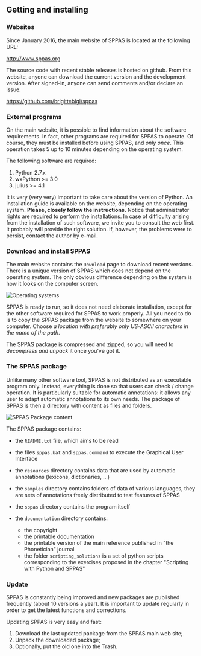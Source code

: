 ## Getting and installing


### Websites

Since January 2016, the main website of SPPAS is located at the following 
URL:

<http://www.sppas.org>

The source code with recent stable releases is hosted on github.
From this website, anyone can download the current version and the 
development version. After signed-in, anyone can send comments and/or
declare an issue:

<https://github.com/brigittebigi/sppas>


### External programs

On the main website, it is possible to find information about the software 
requirements. In fact, other programs are required for SPPAS to operate.
Of course, they must be installed before using SPPAS, and *only once*.
This operation takes 5 up to 10 minutes depending on the operating 
system. 

The following software are required:

1. Python 2.7.x
2. wxPython >= 3.0
3. julius >= 4.1

It is very (very very) important to take care about the version of 
Python. An installation guide is available on the website, depending 
on the operating system. **Please, closely follow the instructions.**
Notice that administrator rights are required to perform the installations.
In case of difficulty arising from the installation of such software, 
we invite you to consult the web first. It probably will provide the
right solution. If, however, the problems were to persist, contact the
author by e-mail.


### Download and install SPPAS

The main website contains the `Download` page to download recent versions.
There is a unique version of SPPAS which does not depend on the operating
system. The only obvious difference depending on the system is how it looks
on the computer screen.

![Operating systems](etc/logos/systemes.jpg)

SPPAS is ready to run, so it does not need elaborate installation, except for
the other software required for SPPAS to work properly.
All you need to do is to copy the SPPAS package from the website to somewhere
on your computer. Choose *a location with preferably only US-ASCII characters
in the name of the path*.

The SPPAS package is compressed and zipped, so you will need to
*decompress and unpack* it once you've got it.


### The SPPAS package

Unlike many other software tool, SPPAS is not distributed as an executable program only.
Instead, everything is done so that users can check / change operation.
It is particularly suitable for automatic annotations: it allows any user
to adapt automatic annotations to its own needs.
The package of SPPAS is then a directory with content as files and folders.

![SPPAS Package content](etc/screenshots/explorer-sppas-folder.png)

The SPPAS package contains:

- the `README.txt` file, which aims to be read
- the files `sppas.bat` and `sppas.command` to execute the Graphical User Interface
- the `resources` directory contains data that are used by automatic annotations (lexicons, dictionaries, ...)
- the `samples` directory contains folders of data of various languages, they are sets of annotations freely distributed to test features of SPPAS
- the `sppas` directory contains the program itself
- the `documentation` directory contains:

    - the copyright
    - the printable documentation
    - the printable version of the main reference published in "the Phonetician" journal
    - the folder `scripting_solutions` is a set of python scripts corresponding 
      to the exercises proposed in the chapter "Scripting with Python and SPPAS"


### Update

SPPAS is constantly being improved and new packages are published 
frequently (about 10 versions a year). It is important to update 
regularly in order to get the latest functions and corrections.

Updating SPPAS is very easy and fast:

1. Download the last updated package from the SPPAS main web site;
2. Unpack the downloaded package;
3. Optionally, put the old one into the Trash.
